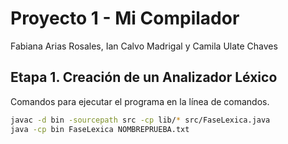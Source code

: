 # Proyecto 1 - Mi Compilador 

Fabiana Arias Rosales, Ian Calvo Madrigal y Camila Ulate Chaves

## Etapa 1. Creación de un Analizador Léxico

Comandos para ejecutar el programa en la línea de comandos.
``` bash 
javac -d bin -sourcepath src -cp lib/* src/FaseLexica.java
java -cp bin FaseLexica NOMBREPRUEBA.txt
